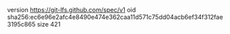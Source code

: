 version https://git-lfs.github.com/spec/v1
oid sha256:ec6e96e2afc4e8490e474e362caa11d571c75dd04acb6ef34f312fae3195c865
size 421
